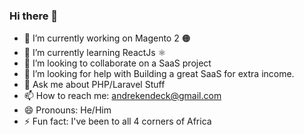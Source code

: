 ### Hi there 👋

<!--
**AndreKendeck/andrekendeck** is a ✨ _special_ ✨ repository because its `README.md` (this file) appears on your GitHub profile.

Here are some ideas to get you started:

-->


- 🔭 I’m currently working on Magento 2 🟠
- 🌱 I’m currently learning ReactJs ⚛️
- 👯 I’m looking to collaborate on a SaaS project
- 🤔 I’m looking for help with Building a great SaaS for extra income.
- 💬 Ask me about PHP/Laravel Stuff
- 📫 How to reach me: andrekendeck@gmail.com
- 😄 Pronouns: He/Him
- ⚡ Fun fact: I've been to all 4 corners of Africa
